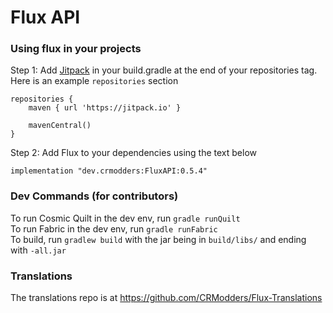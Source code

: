 # Flux API

### Using flux in your projects

Step 1: Add [Jitpack](https://docs.jitpack.io/) in your build.gradle at the end of your repositories tag.\
Here is an example `repositories` section
```
repositories {
	maven { url 'https://jitpack.io' }
	
	mavenCentral()
}
```

Step 2: Add Flux to your dependencies using the text below
```
implementation "dev.crmodders:FluxAPI:0.5.4"
```

### Dev Commands (for contributors)
To run Cosmic Quilt in the dev env, run `gradle runQuilt`\
To run Fabric in the dev env, run `gradle runFabric`\
To build, run `gradlew build` with the jar being in `build/libs/` and ending with `-all.jar`

### Translations
The translations repo is at https://github.com/CRModders/Flux-Translations
